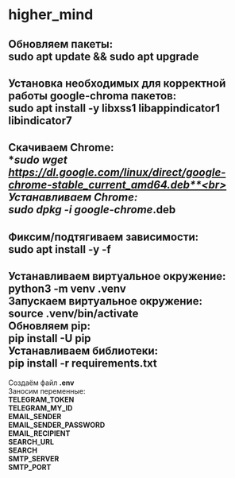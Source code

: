 # higher_mind

Обновляем пакеты:<br>
**sudo apt update && sudo apt upgrade**<br>
---
Установка необходимых для корректной работы google-chroma пакетов:<br>
**sudo apt install -y libxss1 libappindicator1 libindicator7**<br>
---
Скачиваем Chrome:<br>
**sudo wget https://dl.google.com/linux/direct/google-chrome-stable_current_amd64.deb**<br>
Устанавливаем Chrome:<br>
sudo dpkg -i google-chrome*.deb<br>
---
Фиксим/подтягиваем зависимости:<br>
**sudo apt install -y -f**<br>
---
Устанавливаем виртуальное окружение:<br>
**python3 -m venv .venv**<br>
Запускаем виртуальное окружение:<br>
**source .venv/bin/activate**<br>
Обновляем pip:<br>
**pip install -U pip**<br>
Устанавливаем библиотеки:<br>
**pip install -r requirements.txt**<br>
---
Создаём файл **.env**<br>
Заносим переменные:<br>
**TELEGRAM_TOKEN**<br>
**TELEGRAM_MY_ID**<br>
**EMAIL_SENDER**<br>
**EMAIL_SENDER_PASSWORD**<br>
**EMAIL_RECIPIENT**<br>
**SEARCH_URL**<br>
**SEARCH**<br>
**SMTP_SERVER**<br>
**SMTP_PORT**<br>